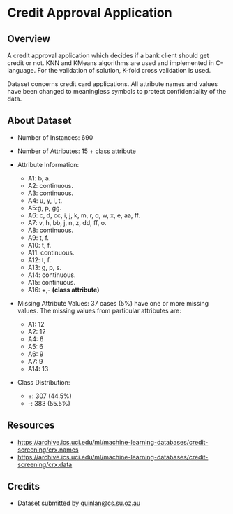 # Credit Approval Application
## Overview
A credit approval application which decides if a bank client should get credit or not. KNN and KMeans algorithms are used and implemented in C-language. For the validation of solution, K-fold cross validation is used.

Dataset concerns credit card applications.  All attribute names and values have been changed to meaningless symbols to protect confidentiality of the data.

## About Dataset
- Number of Instances: 690
- Number of Attributes: 15 + class attribute
- Attribute Information:
    - A1:	b, a.
    - A2:	continuous.
    - A3:	continuous.
    - A4:	u, y, l, t.
    - A5:g, p, gg.
    - A6:	c, d, cc, i, j, k, m, r, q, w, x, e, aa, ff.
    - A7:	v, h, bb, j, n, z, dd, ff, o.
    - A8:	continuous.
    - A9:	t, f.
    - A10:	t, f.
    - A11:	continuous.
    - A12:	t, f.
    - A13:	g, p, s.
    - A14:	continuous.
    - A15:	continuous.
    - A16: +,-         **(class attribute)**

- Missing Attribute Values: 37 cases (5%) have one or more missing values.  The missing values from particular attributes are:
	- A1: 12
	- A2: 12
	- A4: 6
	- A5: 6
	- A6: 9
	- A7: 9
	- A14: 13

- Class Distribution: 
	- +: 307 (44.5%)
	- -: 383 (55.5%)

## Resources
- https://archive.ics.uci.edu/ml/machine-learning-databases/credit-screening/crx.names
- https://archive.ics.uci.edu/ml/machine-learning-databases/credit-screening/crx.data

## Credits
  - Dataset submitted by quinlan@cs.su.oz.au
